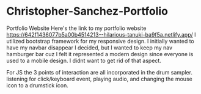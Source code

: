 # Christopher-Sanchez-Portfolio
Portfolio Website
Here's the link to my portfolio website https://642f1436077b5a00b4514213--hilarious-tanuki-ba9f5a.netlify.app/
I utilized bootstrap framework for my responsive design. I initially wanted to have my navbar disappear I decided, but I wanted to keep my nav hamburger bar cuz I felt it represented a modern design since everyone is used to a mobile design. I didnt want to get rid of that aspect.

For JS the 3 points of interaction are all incorporated in the drum sampler. listening for click/keyboard event, playing audio, and changing the mouse icon to a drumstick icon.
